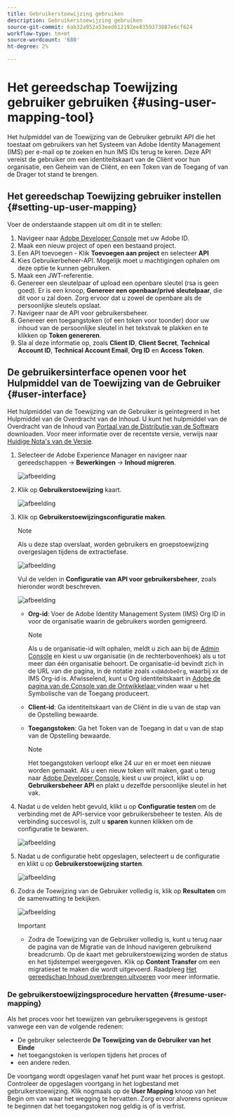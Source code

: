 ```yaml
---
title: Gebruikerstoewijzing gebruiken
description: Gebruikerstoewijzing gebruiken
source-git-commit: 6ab32a952a53eed612192ee8359373087e6cf624
workflow-type: tm+mt
source-wordcount: '680'
ht-degree: 2%

---
```



# Het gereedschap Toewijzing gebruiker gebruiken {#using-user-mapping-tool}

Het hulpmiddel van de Toewijzing van de Gebruiker gebruikt API die het toestaat om gebruikers van het Systeem van Adobe Identity Management (IMS) per e-mail op te zoeken en hun IMS IDs terug te keren. Deze API vereist de gebruiker om een identiteitskaart van de Cliënt voor hun organisatie, een Geheim van de Cliënt, en een Token van de Toegang of van de Drager tot stand te brengen.

## Het gereedschap Toewijzing gebruiker instellen {#setting-up-user-mapping}

Voer de onderstaande stappen uit om dit in te stellen:

1. Navigeer naar [Adobe Developer Console](https://console.adobe.io) met uw Adobe ID.
1. Maak een nieuw project of open een bestaand project.
1. Een API toevoegen - Klik **Toevoegen aan project** en selecteer **API**
1. Kies Gebruikerbeheer-API.  Mogelijk moet u machtigingen ophalen om deze optie te kunnen gebruiken.
1. Maak een JWT-referentie.
1. Genereer een sleutelpaar of upload een openbare sleutel (rsa is geen goed).  Er is een knoop, **Genereer een openbaar/privé sleutelpaar**, die dit voor u zal doen.  Zorg ervoor dat u zowel de openbare als de persoonlijke sleutels opslaat.
1. Navigeer naar de API voor gebruikersbeheer.
1. Genereer een toegangstoken (of een token voor toonder) door uw inhoud van de persoonlijke sleutel in het tekstvak te plakken en te klikken op **Token genereren**.
1. Sla al deze informatie op, zoals **Client ID**, **Client Secret**, **Technical Account ID**, **Technical Account Email**, **Org ID** en **Access Token**.

## De gebruikersinterface openen voor het Hulpmiddel van de Toewijzing van de Gebruiker {#user-interface}

Het hulpmiddel van de Toewijzing van de Gebruiker is geïntegreerd in het Hulpmiddel van de Overdracht van de Inhoud. U kunt het hulpmiddel van de Overdracht van de Inhoud van [Portaal van de Distributie van de Software](https://experience.adobe.com/#/downloads/content/software-distribution/en/aemcloud.html) downloaden. Voor meer informatie over de recentste versie, verwijs naar [Huidige Nota&#39;s van de Versie](/help/release-notes/release-notes-cloud/release-notes-current.md).

1. Selecteer de Adobe Experience Manager en navigeer naar gereedschappen -> **Bewerkingen** -> **Inhoud migreren**.

   ![afbeelding](/help/move-to-cloud-service/content-transfer-tool/assets-user-mapping/user-mapping-access1.png)

1. Klik op **Gebruikerstoewijzing** kaart.

   ![afbeelding](/help/move-to-cloud-service/content-transfer-tool/assets-user-mapping/user-mapping-access2.png)

1. Klik op **Gebruikerstoewijzingsconfiguratie maken**.

   >[!NOTE]
   >Als u deze stap overslaat, worden gebruikers en groepstoewijzing overgeslagen tijdens de extractiefase.

   ![afbeelding](/help/move-to-cloud-service/content-transfer-tool/assets-user-mapping/user-mapping-access5.png)

   Vul de velden in **Configuratie van API voor gebruikersbeheer**, zoals hieronder wordt beschreven.

   ![afbeelding](/help/move-to-cloud-service/content-transfer-tool/assets-user-mapping/user-mapping-access3.png)


   * **Org-id**: Voer de Adobe Identity Management System (IMS) Org ID in voor de organisatie waarin de gebruikers worden gemigreerd.

      >[!NOTE]
      >Als u de organisatie-id wilt ophalen, meldt u zich aan bij de [Admin Console](https://adminconsole.adobe.com/) en kiest u uw organisatie (in de rechterbovenhoek) als u tot meer dan één organisatie behoort. De organisatie-id bevindt zich in de URL van die pagina, in de notatie zoals `xx@AdobeOrg`, waarbij xx de IMS Org-id is.  Afwisselend, kunt u Org identiteitskaart in [Adobe de pagina van de Console van de Ontwikkelaar ](https://console.adobe.io) vinden waar u het Symbolische van de Toegang produceert.

   * **Client-id**: Ga identiteitskaart van de Cliënt in die u van de stap van de Opstelling bewaarde.

   * **Toegangstoken**: Ga het Token van de Toegang in dat u van de stap van de Opstelling bewaarde.

      >[!NOTE]
      >Het toegangstoken verloopt elke 24 uur en er moet een nieuwe worden gemaakt. Als u een nieuw token wilt maken, gaat u terug naar [Adobe Developer Console](https://console.adobe.io), kiest u uw project, klikt u op **Gebruikersbeheer API** en plakt u dezelfde persoonlijke sleutel in het vak.

1. Nadat u de velden hebt gevuld, klikt u op **Configuratie testen** om de verbinding met de API-service voor gebruikersbeheer te testen. Als de verbinding succesvol is, zult u **sparen** kunnen klikken om de configuratie te bewaren.

   ![afbeelding](/help/move-to-cloud-service/content-transfer-tool/assets-user-mapping/user-mapping-access4.png)

1. Nadat u de configuratie hebt opgeslagen, selecteert u de configuratie en klikt u op **Gebruikerstoewijzing starten**.

   ![afbeelding](/help/move-to-cloud-service/content-transfer-tool/assets-user-mapping/user-mapping-landing4.png)

1. Zodra de Toewijzing van de Gebruiker volledig is, klik op **Resultaten** om de samenvatting te bekijken.

   ![afbeelding](/help/move-to-cloud-service/content-transfer-tool/assets-user-mapping/user-mapping-landing5.png)

   >[!IMPORTANT]
   >* Zodra de Toewijzing van de Gebruiker volledig is, kunt u terug naar de pagina van de Migratie van de Inhoud navigeren gebruikend breadcrumb. Op de kaart met gebruikerstoewijzing worden de status en het tijdstempel weergegeven. Klik op **Content Transfer** om een migratieset te maken die wordt uitgevoerd. Raadpleeg [Het gereedschap Inhoud overbrengen uitvoeren](https://experienceleague.adobe.com/docs/experience-manager-cloud-service/moving/cloud-migration/content-transfer-tool/using-content-transfer-tool.html?lang=en#running-tool) voor meer informatie.


### De gebruikerstoewijzingsprocedure hervatten {#resume-user-mapping}

Als het proces voor het toewijzen van gebruikersgegevens is gestopt vanwege een van de volgende redenen:

* De gebruiker selecteerde **De Toewijzing van de Gebruiker van het Einde**
* het toegangstoken is verlopen tijdens het proces of
* een andere reden.

De voortgang wordt opgeslagen vanaf het punt waar het proces is gestopt. Controleer de opgeslagen voortgang in het logbestand met gebruikerstoewijzing. Klik nogmaals op de **User Mapping** knoop van het Begin om van waar het wegging te hervatten. Zorg ervoor alvorens opnieuw te beginnen dat het toegangstoken nog geldig is of is verfrist.
